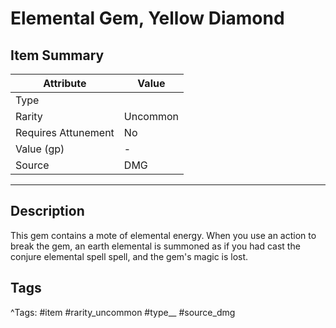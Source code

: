 # Elemental Gem, Yellow Diamond

## Item Summary

| Attribute            | Value                        |
|----------------------|------------------------------|
| Type                 |   |
| Rarity               | Uncommon             |
| Requires Attunement  | No                |
| Value (gp)           | -    |
| Source               | DMG |

---

## Description

This gem contains a mote of elemental energy. When you use an action to break the gem, an earth elemental is summoned as if you had cast the conjure elemental spell spell, and the gem's magic is lost.

## Tags

^Tags: #item #rarity_uncommon #type__ #source_dmg